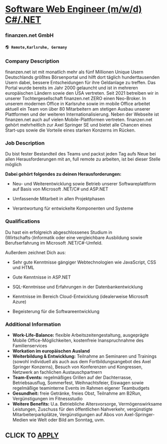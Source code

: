# [Software Web Engineer (m/w/d) C#/.NET](https://www.remotewlb.com/apply/software-web-engineer-m-w-d-c-net-98018)  
### finanzen.net GmbH  
#### `🌎 Remote,Karlsruhe, Germany`  

### **Company Description**

finanzen.net ist mit monatlich mehr als fünf Millionen Unique Usern Deutschlands größtes Börsenportal und hilft dort täglich hunderttausenden Usern dabei, bessere Entscheidungen für ihre Geldanlage zu treffen. Das Portal wurde bereits im Jahr 2000 gelauncht und ist in mehreren europäischen Ländern sowie den USA vertreten. Seit 2021 betreiben wir in unserer Tochtergesellschaft finanzen.net ZERO einen Neo-Broker. In unserem modernen Office in Karlsruhe sowie im mobile Office arbeitet aktuell ein Team von über 80 Mitarbeitern am stetigen Ausbau unserer Plattformen und der weiteren Internationalisierung. Neben der Webseite ist finanzen.net auch auf vielen Mobile-Plattformen vertreten. finanzen.net gehört mehrheitlich zur Axel Springer SE und bietet alle Chancen eines Start-ups sowie die Vorteile eines starken Konzerns im Rücken.

###  **Job Description**

Du bist fester Bestandteil des Teams und packst jeden Tag aufs Neue bei allen Herausforderungen mit an, full remote zu arbeiten, ist bei dieser Stelle möglich

 **Dabei gehört folgendes zu deinen Herausforderungen:**

  * Neu- und Weiterentwicklung sowie Betrieb unserer Softwareplattform auf Basis von Microsoft .NET/C# und ASP.NET 

  * Umfassende Mitarbeit in allen Projektphasen 

  * Verantwortung für entwickelte Komponenten und Systeme 

### **Qualifications**

Du hast ein erfolgreich abgeschlossenes Studium in (Wirtschafts-)Informatik oder eine vergleichbare Ausbildung sowie Berufserfahrung im Microsoft .NET/C#-Umfeld.  
  
Außerdem zeichnet Dich aus:

  * Sehr gute Kenntnisse gängiger Webtechnologien wie JavaScript, CSS und HTML 

  * Gute Kenntnisse in ASP.NET 

  * SQL-Kenntnisse und Erfahrungen in der Datenbankentwicklung 

  * Kenntnisse im Bereich Cloud-Entwicklung (idealerweise Microsoft Azure) 

  * Begeisterung für die Softwareentwicklung 

### **Additional Information**

  *  **Work-Life-Balance:** flexible Arbeitszeitengestaltung, ausgeprägte Mobile Office-Möglichkeiten, kostenfreie Inanspruchnahme des Familienservices
  *  **Workation im europäischen Ausland**
  *  **Weiterbildung & Entwicklung:** Teilnahme an Seminaren und Trainings (sowohl individuell als auch aus dem Fortbildungsangebot des Axel Springer Konzerns), Besuch von Konferenzen und Kongressen, Netzwerk an fachlichen Austauschpartnern
  *  **Team-Events:** regelmäßiges Grillen auf der Dachterrasse, Betriebsausflug, Sommerfest, Weihnachtsfeier, Eiswagen sowie regelmäßige teaminterne Events im Rahmen eigener Teambudgets
  *  **Gesundheit:** freie Getränke, freies Obst, Teilnahme am B2Run, Vergünstigungen im Fitnessstudio
  *  **Weitere Benefits:** U.a. Betriebliche Altersvorsorge, Vermögenswirksame Leistungen, Zuschuss für den öffentlichen Nahverkehr, vergünstigte Mitarbeiterparkplätze, Vergünstigungen auf Abos von Axel-Springer-Medien wie Welt oder Bild am Sonntag, uvm.

  
## CLICK TO [APPLY](https://www.remotewlb.com/apply/software-web-engineer-m-w-d-c-net-98018)

